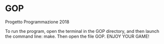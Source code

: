 # GOP
Progetto Programmazione 2018

To run the program, open the terminal in the GOP directory, and then launch the command line: make.
Then open the file GOP.
ENJOY YOUR GAME!
